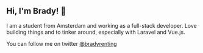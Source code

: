 ## Hi, I'm Brady! 👋

I am a student from Amsterdam and working as a full-stack developer.
Love building things and to tinker around, especially with Laravel and Vue.js.

You can follow me on twitter [@bradyrenting](https://twitter.com/bradyrenting)
